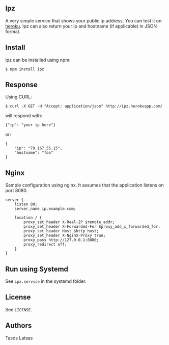 Ipz
---
A very simple service that shows your public ip address.
You can test it on [heroku](http://ipz.herokuapp.com/).
Ipz can also return your ip and hostname (if applicable) in JSON format.


Install
-------
Ipz can be installed using npm:

    $ npm install ipz


Response
--------
Using CURL:

    $ curl -X GET -H "Accept: application/json" http://ipz.herokuapp.com/

will respond with:

    {"ip": "your ip here"}

or:

    {
        "ip": "79.167.55.15",
        "hostname": "foo"
    }


Nginx
-----
Sample configuration using nginx. It assumes that the application listens on port 8080.

    server {
        listen 80;
        server_name ip.example.com;

        location / {
            proxy_set_header X-Real-IP $remote_addr;
            proxy_set_header X-Forwarded-For $proxy_add_x_forwarded_for;
            proxy_set_header Host $http_host;
            proxy_set_header X-NginX-Proxy true;
            proxy_pass http://127.0.0.1:8080;
            proxy_redirect off;
        }
    }


Run using Systemd
-----------------
See `ipz.service` in the systemd folder.


License
-------
See `LICENSE`.


Authors
-------
Tasos Latsas
